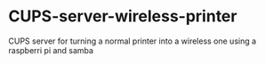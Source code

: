 # CUPS-server-wireless-printer
CUPS server for turning a normal printer into a wireless one using a raspberri pi and samba
